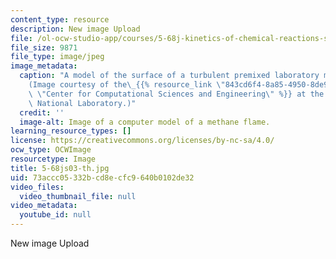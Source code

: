 ```yaml
---
content_type: resource
description: New image Upload
file: /ol-ocw-studio-app/courses/5-68j-kinetics-of-chemical-reactions-spring-2003/73accc05332bcd8ecfc9640b0102de32_5-68js03-th.jpg
file_size: 9871
file_type: image/jpeg
image_metadata:
  caption: "A model of the surface of a turbulent premixed laboratory methane flame.\_\
    (Image courtesy of the\_{{% resource_link \"843cd6f4-8a85-4950-8de9-2b1326248f05\"\
    \ \"Center for Computational Sciences and Engineering\" %}} at the Lawrence Berkeley\
    \ National Laboratory.)"
  credit: ''
  image-alt: Image of a computer model of a methane flame.
learning_resource_types: []
license: https://creativecommons.org/licenses/by-nc-sa/4.0/
ocw_type: OCWImage
resourcetype: Image
title: 5-68js03-th.jpg
uid: 73accc05-332b-cd8e-cfc9-640b0102de32
video_files:
  video_thumbnail_file: null
video_metadata:
  youtube_id: null
---
```

New image Upload